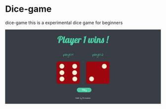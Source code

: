 # Dice-game
dice-game
this is a experimental dice game for beginners

![Screenshot](screenshot.jpg)

